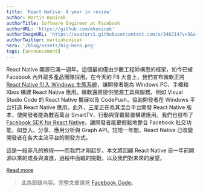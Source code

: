 ```yaml
---
title: 'React Native: A year in review'
author: Martin Konicek
authorTitle: Software Engineer at Facebook
authorURL: 'https://github.com/mkonicek'
authorImageURL: 'https://avatars1.githubusercontent.com/u/346214?v=3&s=460'
authorTwitter: martinkonicek
hero: '/blog/assets/big-hero.png'
tags: [announcement]
---
```


React Native 開源已滿一週年。這個最初僅由少數工程師構思的框架，如今已被 Facebook 內外眾多產品團隊採用。在今天的 F8 大會上，我們宣布微軟正將 [React Native 引入 Windows 生態系統](https://microsoft.github.io/code-push/articles/ReactNativeWindows.html)，讓開發者能為 Windows PC、手機和 Xbox 構建 React Native 應用。微軟還將提供開源工具與服務，例如 Visual Studio Code 的 React Native 擴展以及 CodePush，協助開發者在 Windows 平台打造 React Native 應用。此外，[三星](https://www.tizen.org/blogs)正在為其混合平台開發 React Native 版本，使開發者能為數百萬台 SmartTV、行動與穿戴裝置構建應用。我們也發布了 [Facebook SDK for React Native](https://github.com/facebook/react-native-fbsdk)，讓開發者能更輕鬆地整合 Facebook 社交功能，如登入、分享、應用分析與 Graph API。短短一年間，React Native 已改變開發者在各大主流平台的開發方式。

這是一段非凡的旅程——而我們才剛起步。本文將回顧 React Native 自一年前開源以來的成長與演進，過程中面臨的挑戰，以及我們對未來的展望。

<footer>
  <a
    href="https://code.facebook.com/posts/597378980427792/react-native-a-year-in-review/"
    className="btn">Read more</a>
</footer>

> 此為節錄內容。完整文章請見 [Facebook Code](https://code.facebook.com/posts/597378980427792/react-native-a-year-in-review/)。